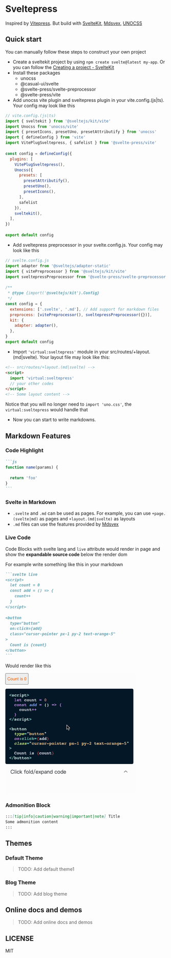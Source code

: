 # Sveltepress 

Inspired by [Vitepress](https://vitepress.vuejs.org/). 
But build with [SvelteKit](https://kit.svelte.dev/), [Mdsvex](https://mdsvex.com/), [UNOCSS](https://github.com/unocss/unocss)

## Quick start

You can manually follow these steps to construct your own project

- Create a sveltekit project by using `npm create svelte@latest my-app`. Or you can follow the [Creating a project - SvelteKit](https://kit.svelte.dev/docs/creating-a-project)
- Install these packages
  - unocss
  - @casual-ui/svelte
  - @svelte-press/svelte-preprocessor
  - @svelte-press/vite
- Add unocss vite plugin and sveltepress plugin in your vite.config.(js|ts). Your config may look like this
```js
// vite.config.(js|ts)
import { sveltekit } from '@sveltejs/kit/vite'
import Unocss from 'unocss/vite'
import { presetIcons, presetUno, presetAttributify } from 'unocss'
import { defineConfig } from 'vite'
import VitePlugSveltepress, { safelist } from '@svelte-press/vite'

const config = defineConfig({
  plugins: [
    VitePlugSveltepress(),
    Unocss({
      presets: [
        presetAttributify(),
        presetUno(),
        presetIcons(),
      ],
      safelist
    }),
    sveltekit(),
  ],
})

export default config
```
- Add sveltepress preprocessor in your svelte.config.js. Your config may look like this
```js
// svelte.config.js
import adapter from '@sveltejs/adapter-static'
import { vitePreprocessor } from '@sveltejs/kit/vite'
import sveltepressPreprocessor from '@svelte-press/svelte-preprocessor'

/**
 * @type {import('@sveltejs/kit').Config}
 */
const config = {
  extensions: ['.svelte', '.md'], // Add support for markdown files
  preprocess: [vitePreprocessor(), sveltepressPreprocessor({})],
  kit: {
    adapter: adapter(),
  },
}
export default config
```
- Import `'virtual:sveltepress'` module in your src/routes/+layout.(md|svelte). 
Your layout file may look like this:
```html
<!-- src/routes/+layout.(md|svelte) -->
<script>
  import 'virtual:sveltepress'
  // your other codes
</script>
<!-- Some layout content -->
```
Notice that you will no longer need to `import 'uno.css'`, the `virtual:sveltepress` would handle that
- Now you can start to write markdowns.

## Markdown Features

### Code Highlight

````md
```js
function name(params) {

  return 'foo'
}
```
````

### Svelte in Markdown

* `.svelte` and `.md` can be used as pages. For example, you can use `+page.(svelte|md)` as pages and `+layout.(md|svelte)` as layouts
* `.md` files can use the features provided by [Mdsvex](https://mdsvex.com/)

### Live Code

Code Blocks with svelte lang and `live` attribute would render in page and show the __expandable source code__ below the render dom

For example write something like this in your markdown

````md
```svelte live
<script>
  let count = 0
  const add = () => {
    count++
  }
</script>

<button 
  type="button" 
  on:click={add} 
  class="cursor-pointer px-1 py-2 text-orange-5"
>
  Count is {count}
</button>
```
````

Would render like this

![live code demo](./assets/live-code.gif)

### Admonition Block

```md
:::[tip|info|caution|warning|important|note] Title
Some admonition content
:::
```

## Themes

### Default Theme

> TODO: Add default theme1

### Blog Theme

> TODO: Add blog theme

## Online docs and demos

> TODO: Add online docs and demos

## LICENSE

MIT